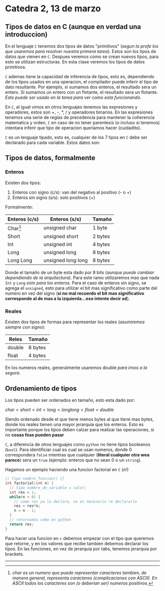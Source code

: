 # Catedra 2, 13 de marzo

## Tipos de datos en C (aunque en verdad una introduccion)

En el lenguaje ```C``` tenemos dos tipos de datos "primitivos" (*segun la profe los que usaremos para resolver nuestra primera tarea*). Estos son los tipos de datos que vienen en ```C```. Despues veremos como se crean nuevos tipos, para esto se utilizan estructuras. En esta clase veremos los tipos de datos primitivos.

```C``` ademas tiene la capacidad de inferencia de tipos, esto es, dependiendo de los tipos usados en una operacion, el compilador puede inferir el tipo de dato resultante. Por ejemplo, si sumamos dos enteros, el resultado sera un entero. Si sumamos un entero con un flotante, el resultado sera un flotante. *Esto puede ser usado en la tarea para ver como esta funcionando*.

En ```C```, al igual vimos en otros lenguajes tenemos las expresiones y operadores, estos son +, -, *, / y operadores binarios. En las expresiones tenemos una serie de reglas de precedencia para mantener la coherencia matematica y orden, ```C``` en caso de no tener parentesis (o incluso si tenemos) intentara inferir que tipo de operacion queriamos hacer (cuidadito).

`C` es un lenguaje tipado, esto es, cualquier de los 7 tipos en `C` debe ser declarado para cada variable. Estos datos son:

## Tipos de datos, formalmente

### Enteros

Existen dos tipos:

1. Enteros con signo (c/s): van del negativo al positivo (- o +)
2. Enteros sin signo (s/s): solo positivos (+)

Formalmente:

|Enteros (c/s)|Enteros (s/s)| Tamaño|
|-|-|-|
|Char[^1] | unsigned char| 1 byte |
| Short | unsigned short |2 bytes |
| Int| unsigned int| 4 bytes |
|Long |unsigned long | 8 bytes|
| Long Long|unsigned long long | 8 bytes|

Donde el tamaño de un byte esta dado por 8 bits (*aunque puede cambiar dependiendo de la arquitectura*). Para este ramo utilizaremos mas que nada `Int` y `Long` *esto para los enteros*. Para el caso de enteros sin signo, se agrega el `unsigned`, esto para utilizar el bit mas significativo como parte del numero en vez del signo (**si no mal recuerdo el bit mas significativo corresponde al de mas a la izquierda...eso intente decir xd**).

### Reales

Existen dos tipos de formas para representar los reales (*asumiremos siempre con signo*):

|Reles |Tamaño |
|-|-|
|double | 8 bytes |
| float | 4 bytes |

En los numeros reales, generalmente usaremos double *para irnos a la segura*.

## Ordenamiento de tipos

Los tipos pueden ser ordenados en tamaño, esto esta dado por:

$char < short < int < long < long long < float < double$

Siendo ordenado desde el que tiene menos bytes al que tiene mas bytes, donde los reales tienen una mayor jerarquia que los enteros. Esto es importante porque los tipos deben calzar para realizar las operaciones, si no **cosas feas pueden pasar**

`C`, a diferencia de otros lenguajes como `python` no tiene tipos booleanos (`bool`). Para identificiar cual es cual se usan numeros, donde $0$ correspondera `false` mientras que cualquier (**literal cualquier otra wea parece**) sera un `true` (ejemplo: enteros que no sean $0$ o un `string`).

Hagamos un ejemplo haciendo una funcion factorial en `C` ($n!$)

```c
// tipo nombre_funcion() {}
int factorial(int n) {
  // tipo nombre_de_variable = valor;
  int res = 1;
  while(n > 0) {
    // como res ya lo declare, no es necesario re declararlo
    res = res*n;
    n = n - 1;
  }
  // retornamos como en python
  return res;
}
```

Para hacer una funcion en `c` debemos empezar con el tipo que queremos que retorne, y en los valores que recibe tambien debemos declarar los tipos. En las funciones, en vez de jerarquia por tabs, tenemos jerarquia por brackets.

---
[^1]: *char es un numero que puede representar caracteres tambien, de manera general, representa caracteres (complicaciones con ASCII). En ASCII todos los caracteres son (o deberian ser) numeros positivos.*
